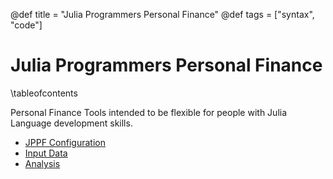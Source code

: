 @def title = "Julia Programmers Personal Finance"
@def tags = ["syntax", "code"]

# Julia Programmers Personal Finance

\tableofcontents <!-- you can use \toc as well -->

Personal Finance Tools intended to be flexible for people with Julia Language development skills. 


* [JPPF Configuration](/configjppf/)
* [Input Data](/inputData/)
* [Analysis](/analysis/)

